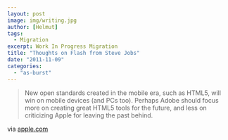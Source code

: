 ```yaml
---
layout: post
image: img/writing.jpg
author: [Helmut]
tags:
  - Migration
excerpt: Work In Progress Migration
title: "Thoughts on Flash from Steve Jobs"
date: "2011-11-09"
categories: 
  - "as-burst"
---
```


> New open standards created in the mobile era, such as HTML5, will win on mobile devices (and PCs too). Perhaps Adobe should focus more on creating great HTML5 tools for the future, and less on criticizing Apple for leaving the past behind.

via [apple.com](http://www.apple.com/hotnews/thoughts-on-flash/)
